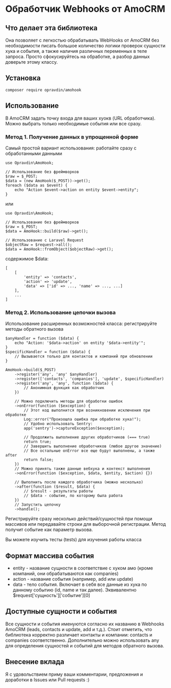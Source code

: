 # Обработчик Webhooks от AmoCRM
## Что делает эта библиотека
Она позволяет с легкостью обрабатывать WebHooks от AmoCRM без необходимости писать большое количество логики проверок сущности хука и события, а также наличия различных переменных в теле запроса. Просто сфокусируйтесь на обработке, а разбор данных доверьте этому классу. 

## Установка
```
composer require opravdin/amohook
```

## Использование
В AmoCRM задать точку входа для ваших хуокв (URL обработчика). Можно выбрать только необходимые события или все сразу.
### Метод 1. Получение данных в упрощенной форме
Самый простой вариант использования: работайте сразу с обработанными данными
```
use Opravdin\AmoHook;

// Использование без фреймворков
$raw = $_POST;
$data = (new AmoHook($_POST))->get();
foreach ($data as $event) {
    echo "Action $event->action on entity $event->entity";
}
```
или
```
use Opravdin\AmoHook;

// Использование без фреймворков
$raw = $_POST;
$data = AmoHook::build($raw)->get();

// Использование с Laravel Request
$objectRaw = $request->all();
$data = AmoHook::fromObject($objectRaw)->get();
```

содержимое $data:
```
[
    [
        'entity' => 'contacts',
        'action' => 'update',
        'data' => ['id' => ..., 'name' => ..., ...]
    ],
    ...
]
```

### Метод 2. Использование цепочки вызова
Использование расширенных возможностей класса: регистрируйте методы обратного вызова
```
$anyHandler = function ($data) {
    echo "Action: '$data->action' on entity '$data->entity'";
}
$specificHandler = function ($data) {
    // Вызывается только для контактов и компаний при обновлении
}

AmoHook->build($_POST)
    ->register('any', 'any' $anyHandler)
    ->register(['contacts', 'companies'], 'update', $specificHandler)
    ->register('any', 'any', function ($data) {
        // Анонимная функция как обработчик
    })

    // Можно подключить методы для обработки ошибок
    ->onError(function ($exception) {
        // Этот код выполнится при возникновении исключения при обработке
        Log::error("Произошла ошибка при обработке хука!");
        // Удобно использовать Sentry:
        app('sentry')->captureException($exception);
        
        // Продолжить выполнение других обработчиков (=== true)
        return true; 
        // Завершить выполнение обработчиков (любое другое значение)
        // Все остальные onError все еще будут выполнены, а также after
        return false;
    })
    // Можно принять также данные вебхука и контекст выполнения
    ->onError(function ($exception, $data, $entity, $action) {})

    // Выполнить после каждого обработчика (можно несколько)
    ->after(function ($result, $data) {
        // $result - результаты работы
        // $data - событие, по которому была работа
    })
    // Запустить цепочку
    ->handle();
```
Регистрируйте сразу несколько действий/сущностей при помощи массивов или передавайте строки для выборочной регистрации. Метод получит событие как параметр вызова.  
  
Вы можете изучить тесты (tests) для изучения работы класса
## Формат массива события
* entity - название сущности в соответствие с хуком амо (кроме компаний, они обрабатываются как companies)
* action - название события (например, add или update)
* data - тело события. Включает в себя все данные из хука по данному событию (id, name и так далее). Эквивалентно $request['сущность']['событие'][0]

## Доступные сущности и события
Все сущности и события именуются согласно их названию в Webhooks AmoCRM (leads, contacts и update, add и т.д.). Стоит отметить, что библиотека корректно различает контакты и компании: contacts и companies соответственно.
Дополнительно можно использовать any для определения сущностей и событий для методов обратного вызова.  

## Внесение вклада
Я с удовольствием приму ваши комментарии, предложения и доработки в Issues или Pull requests :)
